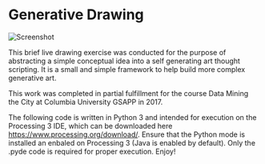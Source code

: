 # Generative Drawing

![Screenshot](https://github.com/nickkunz/leftbrainrightbrain/blob/master/images/leftbrainrightbrain_sample_img.gif)

This brief live drawing exercise was conducted for the purpose of abstracting a simple conceptual idea into a self generating art thought scripting. It is a small and simple framework to help build more complex generative art.

This work was completed in partial fulfillment for the course Data Mining the City at Columbia University GSAPP in 2017. 

The following code is written in Python 3 and intended for execution on the Processing 3 IDE, which can be downloaded here https://www.processing.org/download/. Ensure that the Python mode is installed an enbaled on Processing 3 (Java is enabled by default). Only the .pyde code is required for proper execution. Enjoy!
